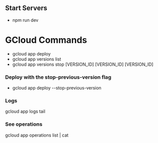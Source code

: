## Start Servers
- npm run dev

# GCloud Commands
- gcloud app deploy
- gcloud app versions list
- gcloud app versions stop [VERSION_ID] [VERSION_ID] [VERSION_ID]

### Deploy with the stop-previous-version flag
- gcloud app deploy --stop-previous-version

### Logs
gcloud app logs tail

### See operations
gcloud app operations list | cat